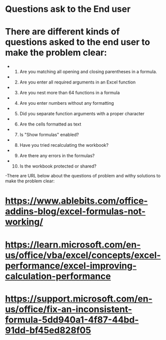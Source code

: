 # Questions ask to the End user 
# There are different kinds of questions asked to the end user to make the problem clear:
* 1. Are you matching all opening and closing parentheses in a formula.
* 2. Are you enter all required arguments in an Excel function
* 3. Are you nest more than 64 functions in a formula
* 4.  Are you enter numbers without any formatting
* 5. Did you separate function arguments with a proper character
* 6. Are the cells formatted as text
* 7. Is "Show formulas" enabled?
* 8. Have you tried recalculating the workbook?
* 9. Are there any errors in the formulas?
* 10. Is the workbook protected or shared?

-There are URL below about the questions of problem and withy solutions to make the problem clear:

# https://www.ablebits.com/office-addins-blog/excel-formulas-not-working/
# https://learn.microsoft.com/en-us/office/vba/excel/concepts/excel-performance/excel-improving-calculation-performance
# https://support.microsoft.com/en-us/office/fix-an-inconsistent-formula-5dd940a1-4f87-44bd-91dd-bf45ed828f05
